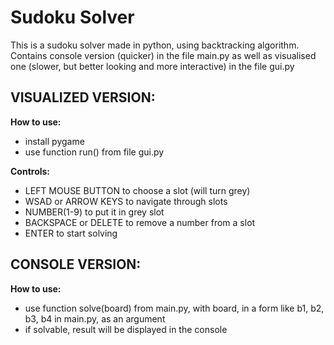 # Sudoku Solver

This is a sudoku solver made in python, using backtracking algorithm.
Contains console version (quicker) in the file main.py 
as well as visualised one (slower, but better looking and more interactive) in the file gui.py

## VISUALIZED VERSION:

**How to use:**
- install pygame
- use function run() from file gui.py

**Controls:**
- LEFT MOUSE BUTTON to choose a slot (will turn grey)
- WSAD or ARROW KEYS to navigate through slots
- NUMBER(1-9) to put it in grey slot
- BACKSPACE or DELETE to remove a number from a slot
- ENTER to start solving

## CONSOLE VERSION:

**How to use:**
- use function solve(board) from main.py, with board, in a form like b1, b2, b3, b4 in main.py, as an argument
- if solvable, result will be displayed in the console

